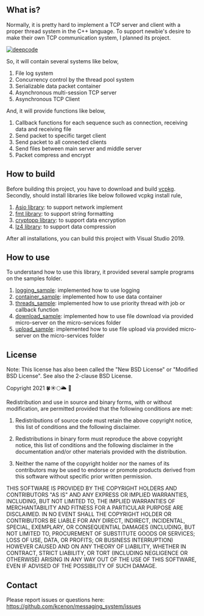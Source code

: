 ## What is?
Normally, it is pretty hard to implement a TCP server and client with a proper thread system in the C++ language. To support newbie's desire to make their own TCP communication system, I planned its project.

[![deepcode](https://www.deepcode.ai/api/gh/badge?key=eyJhbGciOiJIUzI1NiIsInR5cCI6IkpXVCJ9.eyJwbGF0Zm9ybTEiOiJnaCIsIm93bmVyMSI6ImtjZW5vbiIsInJlcG8xIjoibWVzc2FnaW5nX3N5c3RlbSIsImluY2x1ZGVMaW50IjpmYWxzZSwiYXV0aG9ySWQiOjI5ODcwLCJpYXQiOjE2MjEyNjMzOTN9.-KzDKL9SaIF4Ep0S2JjPYg6PooKzgWkEM6RrcpuA954)](https://www.deepcode.ai/app/gh/kcenon/messaging_system/_/dashboard?utm_content=gh%2Fkcenon%2Fmessaging_system)

So, it will contain several systems like below,
1. File log system
2. Concurrency control by the thread pool system
3. Serializable data packet container
4. Asynchronous multi-session TCP server
5. Asynchronous TCP Client

And, it will provide functions like below,
1. Callback functions for each sequence such as connection, receiving data and receiving file
2. Send packet to specific target client
3. Send packet to all connected clients
4. Send files between main server and middle server
5. Packet compress and encrypt

## How to build
Before building this project, you have to download and build [vcpkg](https://github.com/Microsoft/vcpkg).
Secondly, should install libraries like below followed vcpkg install rule,

1. [Asio library](https://github.com/chriskohlhoff/asio/): to support network implement
2. [fmt library](https://github.com/fmtlib/fmt): to support string formatting
3. [cryptopp library](https://www.cryptopp.com/): to support data encryption
4. [lz4 library](https://github.com/lz4/lz4): to support data compression

After all installations, you can build this project with Visual Studio 2019.

## How to use

To understand how to use this library, it provided several sample programs on the samples folder.

1. [logging_sample](https://github.com/kcenon/messaging_system/tree/main/samples/logging_sample): implemented how to use logging
2. [container_sample](https://github.com/kcenon/messaging_system/tree/main/samples/container_sample): implemented how to use data container
3. [threads_sample](https://github.com/kcenon/messaging_system/tree/main/samples/threads_sample): implemented how to use priority thread with job or callback function
4. [download_sample](https://github.com/kcenon/messaging_system/tree/main/samples/download_sample): implemented how to use file download via provided micro-server on the micro-services folder
5. [upload_sample](https://github.com/kcenon/messaging_system/tree/main/samples/upload_sample): implemented how to use file upload via provided micro-server on the micro-services folder

## License

Note: This license has also been called the "New BSD License" or "Modified BSD License". See also the 2-clause BSD License.

Copyright 2021 🍀☀🌕🌥 🌊

Redistribution and use in source and binary forms, with or without modification, are permitted provided that the following conditions are met:

1. Redistributions of source code must retain the above copyright notice, this list of conditions and the following disclaimer.

2. Redistributions in binary form must reproduce the above copyright notice, this list of conditions and the following disclaimer in the documentation and/or other materials provided with the distribution.

3. Neither the name of the copyright holder nor the names of its contributors may be used to endorse or promote products derived from this software without specific prior written permission.

THIS SOFTWARE IS PROVIDED BY THE COPYRIGHT HOLDERS AND CONTRIBUTORS "AS IS" AND ANY EXPRESS OR IMPLIED WARRANTIES, INCLUDING, BUT NOT LIMITED TO, THE IMPLIED WARRANTIES OF MERCHANTABILITY AND FITNESS FOR A PARTICULAR PURPOSE ARE DISCLAIMED. IN NO EVENT SHALL THE COPYRIGHT HOLDER OR CONTRIBUTORS BE LIABLE FOR ANY DIRECT, INDIRECT, INCIDENTAL, SPECIAL, EXEMPLARY, OR CONSEQUENTIAL DAMAGES (INCLUDING, BUT NOT LIMITED TO, PROCUREMENT OF SUBSTITUTE GOODS OR SERVICES; LOSS OF USE, DATA, OR PROFITS; OR BUSINESS INTERRUPTION) HOWEVER CAUSED AND ON ANY THEORY OF LIABILITY, WHETHER IN CONTRACT, STRICT LIABILITY, OR TORT (INCLUDING NEGLIGENCE OR OTHERWISE) ARISING IN ANY WAY OUT OF THE USE OF THIS SOFTWARE, EVEN IF ADVISED OF THE POSSIBILITY OF SUCH DAMAGE.

## Contact
Please report issues or questions here: https://github.com/kcenon/messaging_system/issues
